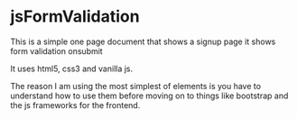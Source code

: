 # jsFormValidation


This is a simple one page document that shows a signup page
it shows form validation onsubmit

It uses html5, css3 and vanilla js.

The reason I am using the most simplest of elements 
is you have to understand how to use them before moving on
to things like bootstrap and the js frameworks for 
the frontend.
